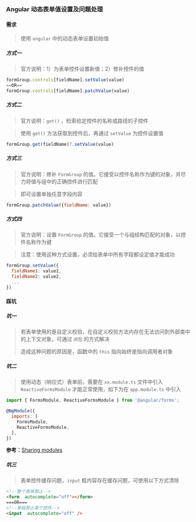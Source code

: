 ### Angular 动态表单值设置及问题处理

#### 需求

> 使用 `angular` 中的动态表单设置初始值

##### 方式一

> 官方说明：1）为表单控件设置新值；2）修补控件的值

```js
formGroup.controls[fieldName].setValue(value)
==OR==
formGroup.controls[fieldName].patchValue(value)
```

##### 方式二

> 官方说明：`get()` ，检索给定控件的名称或路径的子控件

> 使用 `get()` 方法获取到控件后，再通过 `setValue` 为控件设置值

```js
formGroup.get(fieldName)?.setValue(value)
```

##### 方式三

> 官方说明：修补 `FormGroup` 的值。它接受以控件名称作为键的对象，并尽力将值与组中的正确控件进行匹配

> 即可设置单独任意字段内容

```js
formGroup.patchValue({fieldName: value})
```

##### 方式四

> 官方说明：设置 `FormGroup` 的值。它接受一个与组结构匹配的对象，以控件名称作为键

> 注意：使用这种方式设置，必须给表单中所有字段都设定值才能成功

```js
formGroup.setValue({
  fieldName1: value1,
  fieldName2: value2, 
  ...
})
```

#### 踩坑

##### 坑一

> 若表单使用的是自定义校验，在自定义校验方法内存在无法访问到外部类中的上下文对象，可通过 `闭包` 的方式解决
>
> 造成这种问题的原因是，函数中的 `this` 指向始终是指向调用者对象

##### 坑二

> 使用动态（响应式）表单前，需要在 `xx.module.ts` 文件中引入 `ReactiveFormsModule` 才能正常使用，如下为在 `app.module.ts` 中引入

```js
import { FormsModule, ReactiveFormsModule } from '@angular/forms';

@NgModule({
  imports: [
    FormsModule,
    ReactiveFormsModule,
  ],
})
```

**参考：**[Sharing modules](https://angular.io/guide/sharing-ngmodules)

##### 坑三

> 表单控件缓存问题，`input` 框内容存在缓存问题，可使用以下方式清除

```html
<!--整个表单禁止-->
<form  autocomplete="off"></form>	
===OR===
<!--单独禁止某个控件-->
<input  autocomplete="off" />
```


